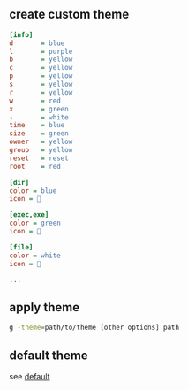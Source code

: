 ## create custom theme

```ini
[info]
d 		= blue
l 		= purple
b 		= yellow
c 		= yellow
p 		= yellow
s 		= yellow
r 		= yellow
w 		= red
x 		= green
-       = white
time 	= blue
size 	= green
owner 	= yellow
group 	= yellow
reset 	= reset
root 	= red

[dir]
color = blue
icon = 📁

[exec,exe]
color = green
icon = 🚀

[file]
color = white
icon = 📄

...
```

## apply theme
```bash
g -theme=path/to/theme [other options] path
```

## default theme

see [default](theme/default.ini)